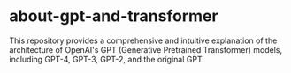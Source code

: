 # about-gpt-and-transformer
This repository provides a comprehensive and intuitive explanation of the architecture of OpenAI's GPT (Generative Pretrained Transformer) models, including GPT-4, GPT-3, GPT-2, and the original GPT.
